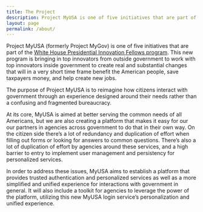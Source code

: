 ```yaml
---
title: The Project
description: Project MyUSA is one of five initiatives that are part of the White House Presidential Innovation Fellows program
layout: page
permalink: /about/
---
```


Project MyUSA (formerly Project MyGov) is one of five initiatives that are part of the <a href="http://www.whitehouse.gov/innovationfellows">White House Presidential Innovation Fellows program</a>. This new program is bringing in top innovators from outside government to work with top innovators inside government to create real and substantial changes that will in a very short time frame benefit the American people, save taxpayers money, and help create new jobs.

The purpose of Project MyUSA is to reimagine how citizens interact with government through an experience designed around their needs rather than a confusing and fragmented bureaucracy. 

At its core, MyUSA is aimed at better serving the common needs of all Americans, but we are also creating a platform that makes it easy for our our partners in agencies across government to do that in their own way. On the citizen side there’s a lot of redundancy and duplication of effort when filling out forms or looking for answers to common questions. There’s also a lot of duplication of effort by agencies around these services, and a high barrier to entry to implement user management and persistency for personalized services. 

In order to address these issues, MyUSA aims to establish a platform that provides trusted authentication and personalized services as well as a more simplified and unified experience for interactions with government in general. It will also include a toolkit for agencies to leverage the power of the platform, utilizing this new MyUSA login service’s personalization and unified experience. 